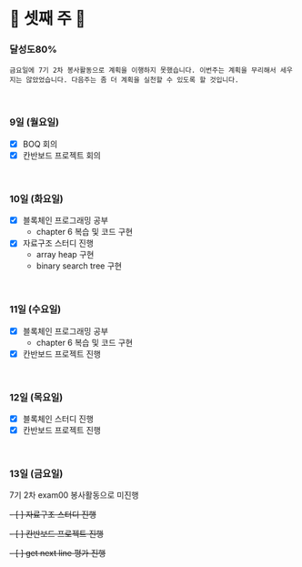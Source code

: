# 📝 셋째 주 📝

### 달성도80%

~~~
금요일에 7기 2차 봉사활동으로 계획을 이행하지 못했습니다. 이번주는 계획을 무리해서 세우지는 않았었습니다. 다음주는 좀 더 계획을 실천할 수 있도록 할 것입니다.
~~~

</br>

### 9일 (월요일)
- [x] BOQ 회의
- [x] 칸반보드 프로젝트 회의

</br>

### 10일 (화요일)
- [x] 블록체인 프로그래밍 공부
  - chapter 6 복습 및 코드 구현
- [x] 자료구조 스터디 진행
  - array heap 구현
  - binary search tree 구현

</br>

### 11일 (수요일)
- [x] 블록체인 프로그래밍 공부
  - chapter 6 복습 및 코드 구현
- [x] 칸반보드 프로젝트 진행

</br>

### 12일 (목요일)
- [x] 블록체인 스터디 진행
- [x] 칸반보드 프로젝트 진행

</br>

### 13일 (금요일)

7기 2차 exam00 봉사활동으로 미진행

~~- [ ] 자료구조 스터디 진행~~

~~- [ ] 칸반보드 프로젝트 진행~~

~~- [ ] get next line 평가 진행~~


<br>
